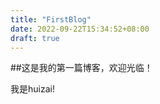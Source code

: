 ```yaml
---
title: "FirstBlog"
date: 2022-09-22T15:34:52+08:00
draft: true
---
```




##这是我的第一篇博客，欢迎光临！

我是huizai!